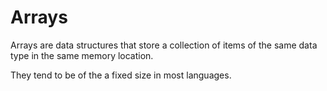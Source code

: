 # Arrays
Arrays are data structures that store a collection of items of the same data type in the same memory location.

They tend to be of the a fixed size in most languages.
